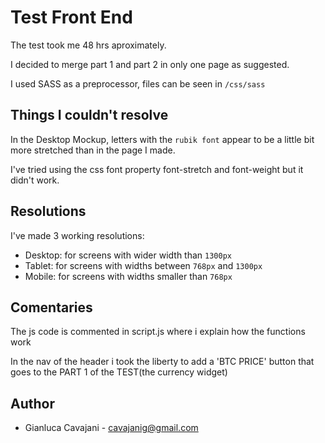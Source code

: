 # Test Front End

The test took me 48 hrs aproximately.

I decided to merge part 1 and part 2 in only one page as suggested.

I used SASS as a preprocessor, files can be seen in `/css/sass`

## Things I couldn't resolve

In the Desktop Mockup, letters with the `rubik font` appear to be a little bit more stretched than in the page I made.

I've tried using the css font property font-stretch and font-weight but it didn't work.

## Resolutions

I've made 3 working resolutions:

- Desktop: for screens with wider width than `1300px`
- Tablet: for screens with widths between `768px` and `1300px`
- Mobile: for screens with widths smaller than `768px`

## Comentaries

The js code is commented in script.js where i explain how the functions work

In the nav of the header i took the liberty to add a 'BTC PRICE' button that goes to the PART 1 of the TEST(the currency widget)

## Author

- Gianluca Cavajani - cavajanig@gmail.com
